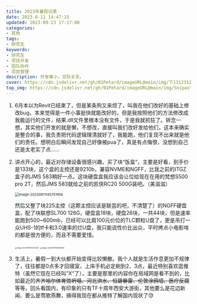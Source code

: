 ```yaml
---
title: 2023年暑假记录
date: 2023-8-11 14:47:15
updated: 2023-09-23 17:17:00
categories: 
- 其他
tags: 
- 研究生
keywords:
- 研究生
- 项目开发
- 团队协作
- 项目管理
description: 开发事小，交际关天。
cover: https://cdn.jsdelivr.net/gh/01Petard/imageURL@main/img/下1312312载.jpg
top_img: https://cdn.jsdelivr.net/gh/01Petard/imageURL@main/img/Snipaste_2023-08-11_15-21-51.jpg
---
```


1. 6月本以为Revit已结束了，但是某条狗又来烦了，叫我在他们改好的基础上修改bug，本来觉得是一件小事挺快就能改好的，但是我按照他们的方法修改成我能运行的文件，结果.dll文件里根本没有文件，于是我就抓狂了。转念一想，其实他们开发的就是懒，不想改，直接叫我们改好发给他们，这本来确实是整合的事，我负责把代码逻辑理清就好了，我能跑，他们复现不出来就是他们的责任。想明白后瞬间发现自己好像被pua了，真是有点悔恨，没想到自己还是太老实了点……

2. 讲点开心的，最近对存储设备很感兴趣，买了块“饭盒“，主要是好看，到手价是133块，这个盒的主控还是9210b，兼容NVME和NGFF，比我之前的ITGZ盒子的JMS 583稍好一点。这块硬盘盒我应该会让位给现在在用的梵想S500 pro 2T，然后JMS 583就给之前的凯侠RC20 500G装吧。（美滋滋）

   <img src="https://cdn.jsdelivr.net/gh/01Petard/imageURL@main/img/image-20230811145751956.png" alt="image-20230811145751956" style="zoom: 67%;" />

   然后又整了块225主控（这颗主控应该是联芸的吧，不清楚了）的NGFF硬盘盒，配了块联想SL700 128G，硬盘盒18块，硬盘26块，一共44块，但是速率能跑到500~600mb，已经可以比肩100元价位的TLC颗粒U盘了，更是吊打一众UHS-1的tf卡和3.0速率的烂U盘，我只能说性价比出众，平时拷点小电影啥的都是很方便的，而且不需要爱惜。

   <img src="https://cdn.jsdelivr.net/gh/01Petard/imageURL@main/img/image-20230811150251223.png" alt="image-20230811150251223" style="zoom: 33%;" />

   <img src="https://cdn.jsdelivr.net/gh/01Petard/imageURL@main/img/image-20230811150306058.png" alt="image-20230811150306058" style="zoom: 33%;" />

3. 生活上，暑假一到大伙都开始变得比较懒散。我个人就是生活作息更加不规律了，往往都是0点多才回寝室，上床手机必定刷到2、3点，最近特别喜欢逛推特（虽然它现在已经叫”X“了），主要是那里的内容你在局域网是看不到的，比如最近的~~齐齐哈尔体育馆坍塌、河北洪水、恒碧暴雷、伦敦涂鸦墙、医疗反腐~~等等，回头看国内，有印象的只有TF十周年西安大游街，其他要么是花边新闻、要么是莺歌燕舞，搞得我现在都从推特了解国内现状了😓
